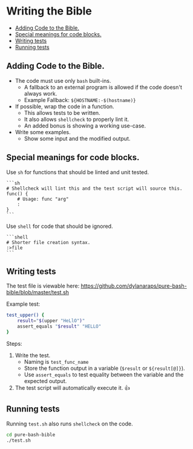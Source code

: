 # Writing the Bible

<!-- vim-markdown-toc GFM -->

* [Adding Code to the Bible.](#adding-code-to-the-bible)
* [Special meanings for code blocks.](#special-meanings-for-code-blocks)
* [Writing tests](#writing-tests)
* [Running tests](#running-tests)

<!-- vim-markdown-toc -->

## Adding Code to the Bible.

- The code must use only `bash` built-ins.
    - A fallback to an external program is allowed if the code doesn't
      always work.
    - Example Fallback: `${HOSTNAME:-$(hostname)}`
- If possible, wrap the code in a function.
    - This allows tests to be written.
    - It also allows `shellcheck` to properly lint it.
    - An added bonus is showing a working use-case.
- Write some examples.
    - Show some input and the modified output.


## Special meanings for code blocks.

Use `sh` for functions that should be linted and unit tested.

    ```sh
    # Shellcheck will lint this and the test script will source this.
    func() {
        # Usage: func "arg"
        :
    }
    ```

Use `shell` for code that should be ignored.

    ```shell
    # Shorter file creation syntax.
    :>file
    ```

## Writing tests

The test file is viewable here: https://github.com/dylanaraps/pure-bash-bible/blob/master/test.sh

Example test:

```sh
test_upper() {
    result="$(upper "HeLlO")"
    assert_equals "$result" "HELLO"
}
```

Steps:

1. Write the test.
    - Naming is `test_func_name`
    - Store the function output in a variable (`$result` or `${result[@]}`).
    - Use `assert_equals` to test equality between the variable and the
      expected output.
2. The test script will automatically execute it. :+1:


## Running tests

Running `test.sh` also runs `shellcheck` on the code.

```sh
cd pure-bash-bible
./test.sh
```
